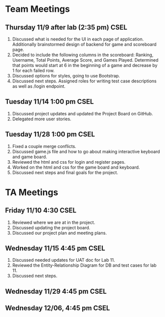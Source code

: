 [//]: # "Points to cover:"
[//]: # "1. Decisions made"
[//]: # "2. Alternative actions/options discussed"
[//]: # "3. Follow-up items, including agreed-on roles and responsibilities"

# Team Meetings

## Thursday 11/9 after lab (2:35 pm) CSEL

1. Discussed what is needed for the UI in each page of application. Additionally brainstormed design of backend for game and scoreboard page.
2. Decided to include the following columns in the scoreboard: Ranking, Username, Total Points, Average Score, and Games Played. Determined that points would start at 6 in the beginning of a game and decrease by 1 for each failed row.
3. Discussed options for styles, going to use Bootstrap.
4. Discussed next steps. Assigned roles for writing test case descriptions as well as /login endpoint.

## Tuesday 11/14 1:00 pm CSEL

1. Discussed project updates and updated the Project Board on GitHub.
2. Delegated more user stories. 

## Tuesday 11/28 1:00 pm CSEL

1. Fixed a couple merge conflicts.
2. Discussed game.js file and how to go about making interactive keyboard and game board.
3. Reviewed the html and css for login and register pages.
4. Worked on the html and css for the game board and keyboard.
5. Discussed next steps and final goals for the project.

# TA Meetings

## Friday 11/10 4:30 CSEL

1. Reviewed where we are at in the project.
2. Discussed updating the project board.
3. Discussed our project plan and meeting plans.

## Wednesday 11/15 4:45 pm CSEL

1. Discussed needed updates for UAT doc for Lab 11.
2. Reviewed the Entity-Relationship Diagram for DB and test cases for lab 11.
4. Discussed next steps.

## Wednesday 11/29 4:45 pm CSEL

## Wednesday 12/06, 4:45 pm CSEL
